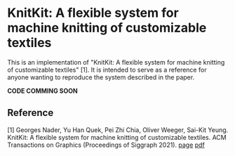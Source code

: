 # KnitKit: A flexible system for machine knitting of customizable textiles
This is an implementation of "KnitKit: A flexible system for machine knitting of customizable textiles" [1]. It is intended to serve as a reference for anyone wanting to reproduce the system described in the paper.

__CODE COMMING SOON__

## Reference
[1] Georges Nader, Yu Han Quek, Pei Zhi Chia, Oliver Weeger, Sai-Kit Yeung. KnitKit: A flexible system for machine knitting of customizable textiles. ACM Transactions on Graphics (Proceedings of Siggraph 2021). [page](https://gnader.github.io/publications/2021-knitkit.html) [pdf](https://hal.archives-ouvertes.fr/hal-03214570/)
